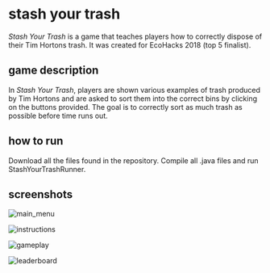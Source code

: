 # stash your trash

*Stash Your Trash* is a game that teaches players how to correctly dispose of their Tim Hortons trash. It was created for EcoHacks 2018 (top 5 finalist).

## game description

 In *Stash Your Trash*, players are shown various examples of trash produced by Tim Hortons and are asked to sort them into the correct bins by clicking on the buttons provided. The goal is to correctly sort as much trash as possible before time runs out.

## how to run

Download all the files found in the repository. Compile all .java files and run StashYourTrashRunner.

## screenshots

![main_menu](https://user-images.githubusercontent.com/34670205/35842551-d0517b02-0ad0-11e8-80d5-d76ac1f76499.png)

![instructions](https://user-images.githubusercontent.com/34670205/35842553-d2dec24e-0ad0-11e8-8026-f865abcea28d.png)

![gameplay](https://user-images.githubusercontent.com/34670205/35842558-d6d3b760-0ad0-11e8-9c5b-d5c70df077b3.png)

![leaderboard](https://user-images.githubusercontent.com/34670205/35842560-d9061f32-0ad0-11e8-8832-10e53dc8b0ec.png)
